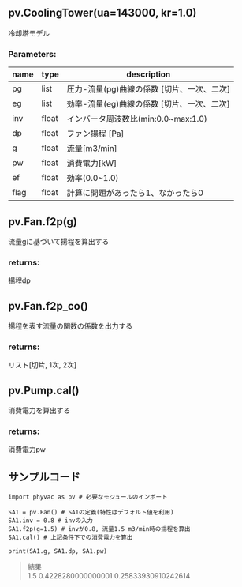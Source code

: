 ## pv.CoolingTower(ua=143000, kr=1.0)
冷却塔モデル
  
### Parameters:
|  name  |  type  | description |
| ---- | ---- | ---- |
|pg|list|圧力-流量(pg)曲線の係数 [切片、一次、二次]|
|eg|list|効率-流量(eg)曲線の係数 [切片、一次、二次]|
|inv|float|インバータ周波数比(min:0.0~max:1.0)|
|dp|float|ファン揚程 [Pa]|
|g|float|流量[m3/min]|
|pw|float|消費電力[kW]|
|ef|float|効率(0.0~1.0)|
|flag|float|計算に問題があったら1、なかったら0|
  
## pv.Fan.f2p(g)
流量gに基づいて揚程を算出する
  
### returns:
揚程dp
  
## pv.Fan.f2p_co()
揚程を表す流量の関数の係数を出力する
  
### returns:
リスト[切片, 1次, 2次]
  
## pv.Pump.cal()
消費電力を算出する
  
### returns:
消費電力pw
  
  
## サンプルコード  
```
import phyvac as pv # 必要なモジュールのインポート

SA1 = pv.Fan() # SA1の定義(特性はデフォルト値を利用)
SA1.inv = 0.8 # invの入力
SA1.f2p(g=1.5) # invが0.8, 流量1.5 m3/min時の揚程を算出
SA1.cal() # 上記条件下での消費電力を算出

print(SA1.g, SA1.dp, SA1.pw)
```
> 結果  
> 1.5 0.4228280000000001 0.25833930910242614
  
